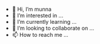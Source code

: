 - 👋 Hi, I’m munna
- 👀 I’m interested in ...
- 🌱 I’m currently learning ...
- 💞️ I’m looking to collaborate on ...
- 📫 How to reach me ...

<!---
munnanoor/munnanoor is a ✨ special ✨ repository because its `README.md` (this file) appears on your GitHub profile.
You can click the Preview link to take a look at your changes.
--->
